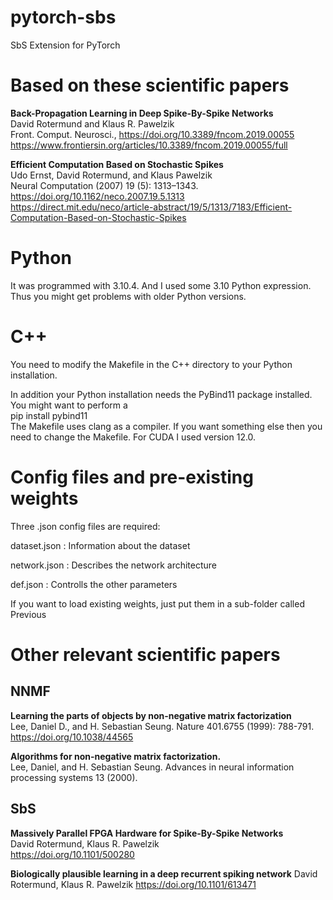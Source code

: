 # pytorch-sbs
SbS Extension for PyTorch


# Based on these scientific papers

**Back-Propagation Learning in Deep Spike-By-Spike Networks**  
David Rotermund and Klaus R. Pawelzik  
Front. Comput. Neurosci., https://doi.org/10.3389/fncom.2019.00055  
https://www.frontiersin.org/articles/10.3389/fncom.2019.00055/full  

**Efficient Computation Based on Stochastic Spikes**  
Udo Ernst, David Rotermund, and Klaus Pawelzik  
Neural Computation (2007) 19 (5): 1313–1343. https://doi.org/10.1162/neco.2007.19.5.1313  
https://direct.mit.edu/neco/article-abstract/19/5/1313/7183/Efficient-Computation-Based-on-Stochastic-Spikes  

# Python

It was programmed with 3.10.4. And I used some 3.10 Python expression. Thus you might get problems with older Python versions. 

# C++

You need to modify the Makefile in the C++ directory to your Python installation.  

In addition your Python installation needs the PyBind11 package installed. You might want to perform a  
pip install pybind11  
The Makefile uses clang as a compiler. If you want something else then you need to change the Makefile.
For CUDA I used version 12.0.

# Config files and pre-existing weights

Three .json config files are required: 

dataset.json : Information about the dataset

network.json : Describes the network architecture

def.json : Controlls the other parameters 

If you want to load existing weights, just put them in a sub-folder called Previous

# Other relevant scientific papers

## NNMF

**Learning the parts of objects by non-negative matrix factorization**  
Lee, Daniel D., and H. Sebastian Seung. Nature 401.6755 (1999): 788-791.  
https://doi.org/10.1038/44565  

**Algorithms for non-negative matrix factorization.**  
Lee, Daniel, and H. Sebastian Seung. Advances in neural information processing systems 13 (2000).  

## SbS
**Massively Parallel FPGA Hardware for Spike-By-Spike Networks**  
David Rotermund, Klaus R. Pawelzik  
https://doi.org/10.1101/500280  

**Biologically plausible learning in a deep recurrent spiking network**
David Rotermund, Klaus R. Pawelzik
https://doi.org/10.1101/613471  



